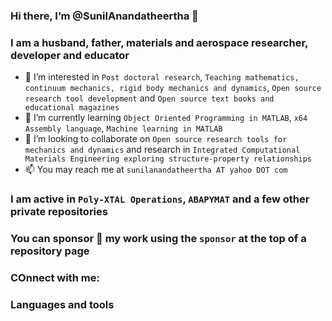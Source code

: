 ### Hi there, I’m @SunilAnandatheertha 👋
### I am a husband, father, materials and aerospace researcher, developer and educator
- 👀 I’m interested in `Post doctoral research`, `Teaching mathematics, continuum mechanics, rigid body mechanics and dynamics`, `Open source research tool development` and `Open source text books and educational magazines`
- 🌱 I’m currently learning `Object Oriented Programming in MATLAB`, `x64 Assembly language`, `Machine learning in MATLAB`
- 💞️ I’m looking to collaborate on `Open source research tools for mechanics and dynamics` and research in `Integrated Computational Materials Engineering exploring structure-property relationships`
- 📫 You may reach me at `sunilanandatheertha AT yahoo DOT com`

### I am active in `Poly-XTAL Operations`, `ABAPYMAT` and a few other private repositories

### You can sponsor :gift_heart: my work using the ```sponsor``` at the top of a repository page
<!---
SunilAnandatheertha/SunilAnandatheertha is a ✨ special ✨ repository because its `README.md` (this file) appears on your GitHub profile.
You can click the Preview link to take a look at your changes.
--->
 
### COnnect with me:

### Languages and tools
